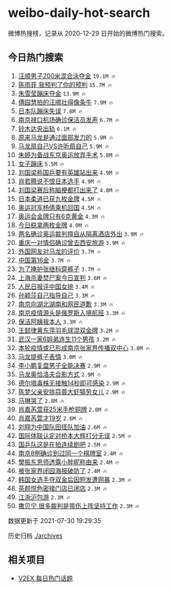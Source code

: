 # weibo-daily-hot-search

微博热搜榜，记录从 2020-12-29 日开始的微博热门搜索。

## 今日热门搜索

<!-- BEGIN -->

1. [汪顺男子200米混合泳夺金](https://s.weibo.com/weibo?q=%23%E6%B1%AA%E9%A1%BA%E7%94%B7%E5%AD%90200%E7%B1%B3%E6%B7%B7%E5%90%88%E6%B3%B3%E5%A4%BA%E9%87%91%23&Refer=top) `19.1M 🔥`
1. [陈雨菲 我预判了你的预判](https://s.weibo.com/weibo?q=%E9%99%88%E9%9B%A8%E8%8F%B2%20%E6%88%91%E9%A2%84%E5%88%A4%E4%BA%86%E4%BD%A0%E7%9A%84%E9%A2%84%E5%88%A4&Refer=top) `15.7M 🔥`
1. [朱雪莹蹦床夺金](https://s.weibo.com/weibo?q=%23%E6%9C%B1%E9%9B%AA%E8%8E%B9%E8%B9%A6%E5%BA%8A%E5%A4%BA%E9%87%91%23&Refer=top) `13.9M 🔥`
1. [傅园慧拍的汪顺壮得像条牛](https://s.weibo.com/weibo?q=%23%E5%82%85%E5%9B%AD%E6%85%A7%E6%8B%8D%E7%9A%84%E6%B1%AA%E9%A1%BA%E5%A3%AE%E5%BE%97%E5%83%8F%E6%9D%A1%E7%89%9B%23&Refer=top) `7.9M 🔥`
1. [日本队蹦床失误](https://s.weibo.com/weibo?q=%23%E6%97%A5%E6%9C%AC%E9%98%9F%E8%B9%A6%E5%BA%8A%E5%A4%B1%E8%AF%AF%23&Refer=top) `7.8M 🔥`
1. [南京禄口机场确诊保洁员发声](https://s.weibo.com/weibo?q=%23%E5%8D%97%E4%BA%AC%E7%A6%84%E5%8F%A3%E6%9C%BA%E5%9C%BA%E7%A1%AE%E8%AF%8A%E4%BF%9D%E6%B4%81%E5%91%98%E5%8F%91%E5%A3%B0%23&Refer=top) `6.7M 🔥`
1. [铃木达央出轨](https://s.weibo.com/weibo?q=%23%E9%93%83%E6%9C%A8%E8%BE%BE%E5%A4%AE%E5%87%BA%E8%BD%A8%23&Refer=top) `6.1M 🔥`
1. [原来马龙是通过面部发力的](https://s.weibo.com/weibo?q=%23%E5%8E%9F%E6%9D%A5%E9%A9%AC%E9%BE%99%E6%98%AF%E9%80%9A%E8%BF%87%E9%9D%A2%E9%83%A8%E5%8F%91%E5%8A%9B%E7%9A%84%23&Refer=top) `5.9M 🔥`
1. [马龙扇自己VS许昕扇自己](https://s.weibo.com/weibo?q=%23%E9%A9%AC%E9%BE%99%E6%89%87%E8%87%AA%E5%B7%B1VS%E8%AE%B8%E6%98%95%E6%89%87%E8%87%AA%E5%B7%B1%23&Refer=top) `5.9M 🔥`
1. [朱婷为备战东京奥运放弃手术](https://s.weibo.com/weibo?q=%23%E6%9C%B1%E5%A9%B7%E4%B8%BA%E5%A4%87%E6%88%98%E4%B8%9C%E4%BA%AC%E5%A5%A5%E8%BF%90%E6%94%BE%E5%BC%83%E6%89%8B%E6%9C%AF%23&Refer=top) `5.8M 🔥`
1. [女子蹦床](https://s.weibo.com/weibo?q=%E5%A5%B3%E5%AD%90%E8%B9%A6%E5%BA%8A&Refer=top) `5.5M 🔥`
1. [刘国梁称国乒要有英雄站出来](https://s.weibo.com/weibo?q=%23%E5%88%98%E5%9B%BD%E6%A2%81%E7%A7%B0%E5%9B%BD%E4%B9%92%E8%A6%81%E6%9C%89%E8%8B%B1%E9%9B%84%E7%AB%99%E5%87%BA%E6%9D%A5%23&Refer=top) `4.9M 🔥`
1. [肖若腾说不恨日本选手](https://s.weibo.com/weibo?q=%23%E8%82%96%E8%8B%A5%E8%85%BE%E8%AF%B4%E4%B8%8D%E6%81%A8%E6%97%A5%E6%9C%AC%E9%80%89%E6%89%8B%23&Refer=top) `4.9M 🔥`
1. [刘国梁赛后称脑梗都打出来了](https://s.weibo.com/weibo?q=%23%E5%88%98%E5%9B%BD%E6%A2%81%E8%B5%9B%E5%90%8E%E7%A7%B0%E8%84%91%E6%A2%97%E9%83%BD%E6%89%93%E5%87%BA%E6%9D%A5%E4%BA%86%23&Refer=top) `4.8M 🔥`
1. [日本柔道已获九枚金牌](https://s.weibo.com/weibo?q=%23%E6%97%A5%E6%9C%AC%E6%9F%94%E9%81%93%E5%B7%B2%E8%8E%B7%E4%B9%9D%E6%9E%9A%E9%87%91%E7%89%8C%23&Refer=top) `4.5M 🔥`
1. [奥运冠军杨倩乘机回国](https://s.weibo.com/weibo?q=%23%E5%A5%A5%E8%BF%90%E5%86%A0%E5%86%9B%E6%9D%A8%E5%80%A9%E4%B9%98%E6%9C%BA%E5%9B%9E%E5%9B%BD%23&Refer=top) `4.5M 🔥`
1. [奥运会金牌只有6克黄金](https://s.weibo.com/weibo?q=%23%E5%A5%A5%E8%BF%90%E4%BC%9A%E9%87%91%E7%89%8C%E5%8F%AA%E6%9C%896%E5%85%8B%E9%BB%84%E9%87%91%23&Refer=top) `4.3M 🔥`
1. [今日稳拿两枚金牌](https://s.weibo.com/weibo?q=%23%E4%BB%8A%E6%97%A5%E7%A8%B3%E6%8B%BF%E4%B8%A4%E6%9E%9A%E9%87%91%E7%89%8C%23&Refer=top) `4.0M 🔥`
1. [两名确诊奥运裁判擅自从隔离酒店外出](https://s.weibo.com/weibo?q=%23%E4%B8%A4%E5%90%8D%E7%A1%AE%E8%AF%8A%E5%A5%A5%E8%BF%90%E8%A3%81%E5%88%A4%E6%93%85%E8%87%AA%E4%BB%8E%E9%9A%94%E7%A6%BB%E9%85%92%E5%BA%97%E5%A4%96%E5%87%BA%23&Refer=top) `3.9M 🔥`
1. [重庆一对情侣确诊曾去西安旅游](https://s.weibo.com/weibo?q=%23%E9%87%8D%E5%BA%86%E4%B8%80%E5%AF%B9%E6%83%85%E4%BE%A3%E7%A1%AE%E8%AF%8A%E6%9B%BE%E5%8E%BB%E8%A5%BF%E5%AE%89%E6%97%85%E6%B8%B8%23&Refer=top) `3.9M 🔥`
1. [外国网友对马龙的评价](https://s.weibo.com/weibo?q=%23%E5%A4%96%E5%9B%BD%E7%BD%91%E5%8F%8B%E5%AF%B9%E9%A9%AC%E9%BE%99%E7%9A%84%E8%AF%84%E4%BB%B7%23&Refer=top) `3.7M 🔥`
1. [中国第16金](https://s.weibo.com/weibo?q=%23%E4%B8%AD%E5%9B%BD%E7%AC%AC16%E9%87%91%23&Refer=top) `3.7M 🔥`
1. [为了掩护张继科穿裤子](https://s.weibo.com/weibo?q=%23%E4%B8%BA%E4%BA%86%E6%8E%A9%E6%8A%A4%E5%BC%A0%E7%BB%A7%E7%A7%91%E7%A9%BF%E8%A3%A4%E5%AD%90%23&Refer=top) `3.7M 🔥`
1. [上海杀妻焚尸案今日宣判](https://s.weibo.com/weibo?q=%23%E4%B8%8A%E6%B5%B7%E6%9D%80%E5%A6%BB%E7%84%9A%E5%B0%B8%E6%A1%88%E4%BB%8A%E6%97%A5%E5%AE%A3%E5%88%A4%23&Refer=top) `3.6M 🔥`
1. [人民日报评中国女排](https://s.weibo.com/weibo?q=%23%E4%BA%BA%E6%B0%91%E6%97%A5%E6%8A%A5%E8%AF%84%E4%B8%AD%E5%9B%BD%E5%A5%B3%E6%8E%92%23&Refer=top) `3.4M 🔥`
1. [孙颖莎自己指导自己](https://s.weibo.com/weibo?q=%23%E5%AD%99%E9%A2%96%E8%8E%8E%E8%87%AA%E5%B7%B1%E6%8C%87%E5%AF%BC%E8%87%AA%E5%B7%B1%23&Refer=top) `3.3M 🔥`
1. [南京向湖北湖南和网民道歉](https://s.weibo.com/weibo?q=%23%E5%8D%97%E4%BA%AC%E5%90%91%E6%B9%96%E5%8C%97%E6%B9%96%E5%8D%97%E5%92%8C%E7%BD%91%E6%B0%91%E9%81%93%E6%AD%89%23&Refer=top) `3.3M 🔥`
1. [南京疫情源头是俄罗斯入境航班](https://s.weibo.com/weibo?q=%23%E5%8D%97%E4%BA%AC%E7%96%AB%E6%83%85%E6%BA%90%E5%A4%B4%E6%98%AF%E4%BF%84%E7%BD%97%E6%96%AF%E5%85%A5%E5%A2%83%E8%88%AA%E7%8F%AD%23&Refer=top) `3.3M 🔥`
1. [保洁阿姨我本人](https://s.weibo.com/weibo?q=%23%E4%BF%9D%E6%B4%81%E9%98%BF%E5%A7%A8%E6%88%91%E6%9C%AC%E4%BA%BA%23&Refer=top) `3.3M 🔥`
1. [王懿律黄东萍羽毛球混双金牌](https://s.weibo.com/weibo?q=%23%E7%8E%8B%E6%87%BF%E5%BE%8B%E9%BB%84%E4%B8%9C%E8%90%8D%E7%BE%BD%E6%AF%9B%E7%90%83%E6%B7%B7%E5%8F%8C%E9%87%91%E7%89%8C%23&Refer=top) `3.2M 🔥`
1. [武汉一家6姐弟连生11个男孩](https://s.weibo.com/weibo?q=%23%E6%AD%A6%E6%B1%89%E4%B8%80%E5%AE%B66%E5%A7%90%E5%BC%9F%E8%BF%9E%E7%94%9F11%E4%B8%AA%E7%94%B7%E5%AD%A9%23&Refer=top) `3.2M 🔥`
1. [本轮疫情或已形成南京张家界传播双中心](https://s.weibo.com/weibo?q=%23%E6%9C%AC%E8%BD%AE%E7%96%AB%E6%83%85%E6%88%96%E5%B7%B2%E5%BD%A2%E6%88%90%E5%8D%97%E4%BA%AC%E5%BC%A0%E5%AE%B6%E7%95%8C%E4%BC%A0%E6%92%AD%E5%8F%8C%E4%B8%AD%E5%BF%83%23&Refer=top) `3.0M 🔥`
1. [马龙提裤子表情](https://s.weibo.com/weibo?q=%23%E9%A9%AC%E9%BE%99%E6%8F%90%E8%A3%A4%E5%AD%90%E8%A1%A8%E6%83%85%23&Refer=top) `3.0M 🔥`
1. [李小鹏复盘男子全能决赛](https://s.weibo.com/weibo?q=%23%E6%9D%8E%E5%B0%8F%E9%B9%8F%E5%A4%8D%E7%9B%98%E7%94%B7%E5%AD%90%E5%85%A8%E8%83%BD%E5%86%B3%E8%B5%9B%23&Refer=top) `2.9M 🔥`
1. [马龙奥恰洛夫合影方式](https://s.weibo.com/weibo?q=%23%E9%A9%AC%E9%BE%99%E5%A5%A5%E6%81%B0%E6%B4%9B%E5%A4%AB%E5%90%88%E5%BD%B1%E6%96%B9%E5%BC%8F%23&Refer=top) `2.9M 🔥`
1. [德尔塔毒株无接触14秒即可感染](https://s.weibo.com/weibo?q=%23%E5%BE%B7%E5%B0%94%E5%A1%94%E6%AF%92%E6%A0%AA%E6%97%A0%E6%8E%A5%E8%A7%A614%E7%A7%92%E5%8D%B3%E5%8F%AF%E6%84%9F%E6%9F%93%23&Refer=top) `2.9M 🔥`
1. [陈梦父亲安排蒜蓉大虾犒劳女儿](https://s.weibo.com/weibo?q=%23%E9%99%88%E6%A2%A6%E7%88%B6%E4%BA%B2%E5%AE%89%E6%8E%92%E8%92%9C%E8%93%89%E5%A4%A7%E8%99%BE%E7%8A%92%E5%8A%B3%E5%A5%B3%E5%84%BF%23&Refer=top) `2.9M 🔥`
1. [马琳哭了](https://s.weibo.com/weibo?q=%23%E9%A9%AC%E7%90%B3%E5%93%AD%E4%BA%86%23&Refer=top) `2.8M 🔥`
1. [肖嘉芮萱获25米手枪铜牌](https://s.weibo.com/weibo?q=%23%E8%82%96%E5%98%89%E8%8A%AE%E8%90%B1%E8%8E%B725%E7%B1%B3%E6%89%8B%E6%9E%AA%E9%93%9C%E7%89%8C%23&Refer=top) `2.8M 🔥`
1. [肖嘉芮萱才19岁](https://s.weibo.com/weibo?q=%23%E8%82%96%E5%98%89%E8%8A%AE%E8%90%B1%E6%89%8D19%E5%B2%81%23&Refer=top) `2.6M 🔥`
1. [刘翔为中国队田径队加油](https://s.weibo.com/weibo?q=%23%E5%88%98%E7%BF%94%E4%B8%BA%E4%B8%AD%E5%9B%BD%E9%98%9F%E7%94%B0%E5%BE%84%E9%98%9F%E5%8A%A0%E6%B2%B9%23&Refer=top) `2.6M 🔥`
1. [国际体联认定对桥本大辉打分无误](https://s.weibo.com/weibo?q=%23%E5%9B%BD%E9%99%85%E4%BD%93%E8%81%94%E8%AE%A4%E5%AE%9A%E5%AF%B9%E6%A1%A5%E6%9C%AC%E5%A4%A7%E8%BE%89%E6%89%93%E5%88%86%E6%97%A0%E8%AF%AF%23&Refer=top) `2.5M 🔥`
1. [国乒队这是在拍连续剧吧](https://s.weibo.com/weibo?q=%23%E5%9B%BD%E4%B9%92%E9%98%9F%E8%BF%99%E6%98%AF%E5%9C%A8%E6%8B%8D%E8%BF%9E%E7%BB%AD%E5%89%A7%E5%90%A7%23&Refer=top) `2.5M 🔥`
1. [南京8例确诊到过同一个棋牌室](https://s.weibo.com/weibo?q=%23%E5%8D%97%E4%BA%AC8%E4%BE%8B%E7%A1%AE%E8%AF%8A%E5%88%B0%E8%BF%87%E5%90%8C%E4%B8%80%E4%B8%AA%E6%A3%8B%E7%89%8C%E5%AE%A4%23&Refer=top) `2.4M 🔥`
1. [樊振东恩师透露小胖昵称由来](https://s.weibo.com/weibo?q=%23%E6%A8%8A%E6%8C%AF%E4%B8%9C%E6%81%A9%E5%B8%88%E9%80%8F%E9%9C%B2%E5%B0%8F%E8%83%96%E6%98%B5%E7%A7%B0%E7%94%B1%E6%9D%A5%23&Refer=top) `2.4M 🔥`
1. [被张家界闭园海报破防了](https://s.weibo.com/weibo?q=%23%E8%A2%AB%E5%BC%A0%E5%AE%B6%E7%95%8C%E9%97%AD%E5%9B%AD%E6%B5%B7%E6%8A%A5%E7%A0%B4%E9%98%B2%E4%BA%86%23&Refer=top) `2.4M 🔥`
1. [韩国女选手夺双金后因短发遭网暴](https://s.weibo.com/weibo?q=%23%E9%9F%A9%E5%9B%BD%E5%A5%B3%E9%80%89%E6%89%8B%E5%A4%BA%E5%8F%8C%E9%87%91%E5%90%8E%E5%9B%A0%E7%9F%AD%E5%8F%91%E9%81%AD%E7%BD%91%E6%9A%B4%23&Refer=top) `2.3M 🔥`
1. [茶颜悦色密接门店已闭店](https://s.weibo.com/weibo?q=%23%E8%8C%B6%E9%A2%9C%E6%82%A6%E8%89%B2%E5%AF%86%E6%8E%A5%E9%97%A8%E5%BA%97%E5%B7%B2%E9%97%AD%E5%BA%97%23&Refer=top) `2.3M 🔥`
1. [江浙沪包游](https://s.weibo.com/weibo?q=%23%E6%B1%9F%E6%B5%99%E6%B2%AA%E5%8C%85%E6%B8%B8%23&Refer=top) `2.3M 🔥`
1. [撒贝宁 很多裁判是带伤上阵坚持工作](https://s.weibo.com/weibo?q=%E6%92%92%E8%B4%9D%E5%AE%81%20%E5%BE%88%E5%A4%9A%E8%A3%81%E5%88%A4%E6%98%AF%E5%B8%A6%E4%BC%A4%E4%B8%8A%E9%98%B5%E5%9D%9A%E6%8C%81%E5%B7%A5%E4%BD%9C&Refer=top) `2.3M 🔥`

数据更新于 2021-07-30 19:29:35

<!-- END -->

历史归档 [./archives](./archives)

## 相关项目

- [V2EX 每日热门话题](https://github.com/boojack/v2ex-daily-hot-topic)
